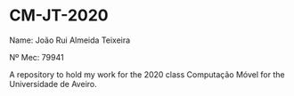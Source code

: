 # CM-JT-2020
Name: João Rui Almeida Teixeira

Nº Mec: 79941

A repository to hold my work for the 2020 class Computação Móvel for the Universidade de Aveiro.
